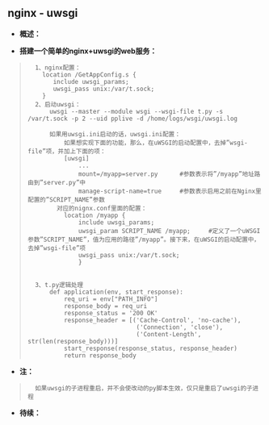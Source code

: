 ## nginx - uwsgi
- **概述：**
>
>
>
>
>
>
>
>

- **搭建一个简单的nginx+uwsgi的web服务：**
>       1、nginx配置：
>         location /GetAppConfig.s {
>            include uwsgi_params;
>            uwsgi_pass unix:/var/t.sock;
>         }
>       2、启动uwsgi：
>           uwsgi --master --module wsgi --wsgi-file t.py -s /var/t.sock -p 2 --uid pplive -d /home/logs/wsgi/uwsgi.log
>
>           如果用uwsgi.ini启动的话，uwsgi.ini配置：
>               如果想实现下面的功能，那么，在uWSGI的启动配置中，去掉”wsgi-file”项，并加上下面的项：
>               [uwsgi]
>                   ...
>                   mount=/myapp=server.py      #参数表示将”/myapp”地址路由到”server.py”中
>                   manage-script-name=true     #参数表示启用之前在Nginx里配置的”SCRIPT_NAME”参数
>             对应的nignx.conf里面的配置：
>               location /myapp {
>                   include uwsgi_params;
>                   uwsgi_param SCRIPT_NAME /myapp;     #定义了一个uWSGI参数”SCRIPT_NAME”，值为应用的路径”/myapp”。接下来，在uWSGI的启动配置中，去掉”wsgi-file”项
>                   uwsgi_pass unix:/var/t.sock;
>                   }
>
>
>       3、t.py逻辑处理
>           def application(env, start_response):
>               req_uri = env["PATH_INFO"]
>               response_body = req_uri
>               response_status = '200 OK'
>               response_header = [('Cache-Control', 'no-cache'),
>                                   ('Connection', 'close'),
>                                   ('Content-Length', str(len(response_body)))]
>               start_response(response_status, response_header)
>               return response_body
>

- **注：**
>       如果uwsgi的子进程重启，并不会使改动的py脚本生效，仅只是重启了uwsgi的子进程
>
>
>

- **待续：**
>
>
>
>
>
>
>
>
>
>
>
>
>
>
>
>
>
>
>
>
>
>
>
>
>
>
>
>
